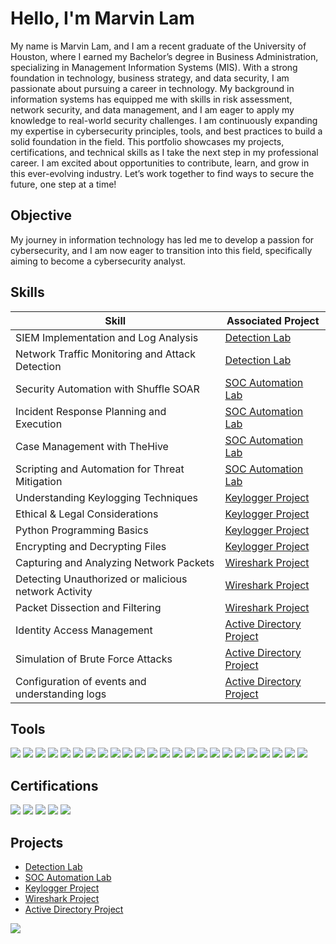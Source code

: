 # Hello, I'm Marvin Lam

My name is Marvin Lam, and I am a recent graduate of the University of Houston, where I earned my Bachelor’s degree in Business Administration, specializing in Management Information Systems (MIS). With a strong foundation in technology, business strategy, and data security, I am passionate about pursuing a career in technology.
My background in information systems has equipped me with skills in risk assessment, network security, and data management, and I am eager to apply my knowledge to real-world security challenges. I am continuously expanding my expertise in cybersecurity principles, tools, and best practices to build a solid foundation in the field.
This portfolio showcases my projects, certifications, and technical skills as I take the next step in my professional career. I am excited about opportunities to contribute, learn, and grow in this ever-evolving industry.
Let’s work together to find ways to secure the future, one step at a time!

## Objective
My journey in information technology has led me to develop a passion for cybersecurity, and I am now eager to transition into this field, specifically aiming to become a cybersecurity analyst.

## Skills

| Skill                                         | Associated Project         |
|-----------------------------------------------|----------------------------|
| SIEM Implementation and Log Analysis          | <a href=https://github.com/marvinlam2000/Detection-Lab.git>Detection Lab</a>|
| Network Traffic Monitoring and Attack Detection | <a href=https://github.com/marvinlam2000/Detection-Lab.git>Detection Lab</a>|
| Security Automation with Shuffle SOAR         | <a href=https://github.com/marvinlam2000/SOC-Automation-Lab>SOC Automation Lab</a>|
| Incident Response Planning and Execution      |<a href=https://github.com/marvinlam2000/SOC-Automation-Lab>SOC Automation Lab</a>|
| Case Management with TheHive                  | <a href=https://github.com/marvinlam2000/SOC-Automation-Lab>SOC Automation Lab</a>|
| Scripting and Automation for Threat Mitigation | <a href=https://github.com/marvinlam2000/SOC-Automation-Lab>SOC Automation Lab</a>|
| Understanding Keylogging Techniques | <a href=https://github.com/marvinlam2000/Keylogger-Project.git>Keylogger Project</a>|
| Ethical & Legal Considerations | <a href=https://github.com/marvinlam2000/Keylogger-Project.git>Keylogger Project</a>|
| Python Programming Basics | <a href=https://github.com/marvinlam2000/Keylogger-Project.git>Keylogger Project</a>|
| Encrypting and Decrypting Files | <a href=https://github.com/marvinlam2000/Keylogger-Project.git>Keylogger Project</a>|
| Capturing and Analyzing Network Packets | <a href=https://github.com/marvinlam2000/Wireshark_Project>Wireshark Project</a>|
| Detecting Unauthorized or malicious network Activity | <a href=https://github.com/marvinlam2000/Wireshark_Project>Wireshark Project</a>|
| Packet Dissection and Filtering | <a href=https://github.com/marvinlam2000/Wireshark_Project>Wireshark Project</a>|
| Identity Access Management | <a href=https://github.com/marvinlam2000/Active_Directory>Active Directory Project</a>|
| Simulation of Brute Force Attacks | <a href=https://github.com/marvinlam2000/Active_Directory>Active Directory Project</a>|
| Configuration of events and understanding logs | <a href=https://github.com/marvinlam2000/Active_Directory>Active Directory Project</a>|

## Tools

<div>
    <img src="https://img.shields.io/badge/-Draw.io-F08705?&style=for-the-badge&logo=diagramsdotnet&logoColor=white" />
    <img src="https://img.shields.io/badge/-VirtualBox-183A61?&style=for-the-badge&logo=virtualbox&logoColor=white" />
    <img src="https://img.shields.io/badge/-Wazuh-5A9EC9?&style=for-the-badge&logo=wazuh&logoColor=white" />
    <img src="https://img.shields.io/badge/-TheHive-FADA5E?&style=for-the-badge&logo=TheHive&logoColor=black" />
    <img src="https://img.shields.io/badge/-DigitalOcean-0080FF?&style=for-the-badge&logo=digitalocean&logoColor=white" />
    <img src="https://img.shields.io/badge/-PuTTY-002147?&style=for-the-badge&logo=putty&logoColor=white" />
    <img src="https://img.shields.io/badge/-Shuffle-0088CC?&style=for-the-badge&logo=shuffle&logoColor=white" />
    <img src="https://img.shields.io/badge/-Splunk-000000?&style=for-the-badge&logo=Splunk&logoColor=white" /> 
    <img src="https://img.shields.io/badge/-Sysmon-8A2BE2?&style=for-the-badge&logo=windows&logoColor=white" /> 
    <img src="https://img.shields.io/badge/-PyCharm-000000?&style=for-the-badge&logo=pycharm&logoColor=white" />
    <img src="https://img.shields.io/badge/-Python-3776AB?&style=for-the-badge&logo=python&logoColor=white" />
    <img src="https://img.shields.io/badge/-HTML5-E34F26?&style=for-the-badge&logo=html5&logoColor=white" />
    <img src="https://img.shields.io/badge/-JavaScript-F7DF1E?&style=for-the-badge&logo=javascript&logoColor=black" />
    <img src="https://img.shields.io/badge/-CSS3-1572B6?&style=for-the-badge&logo=css3&logoColor=white" />
    <img src="https://img.shields.io/badge/-Microsoft_Office-D83B01?&style=for-the-badge&logo=microsoftoffice&logoColor=white" />
    <img src="https://img.shields.io/badge/-Wireshark-1679A7?&style=for-the-badge&logo=wireshark&logoColor=white" />
    <img src="https://img.shields.io/badge/-Ubuntu-E95420?&style=for-the-badge&logo=ubuntu&logoColor=white" />
    <img src="https://img.shields.io/badge/-Azure-0078D4?&style=for-the-badge&logo=microsoftazure&logoColor=white" />
<img src="https://img.shields.io/badge/-MySQL-4479A1?&style=for-the-badge&logo=mysql&logoColor=white" />
<img src="https://img.shields.io/badge/-Excel-217346?&style=for-the-badge&logo=microsoftexcel&logoColor=white" />
<img src="https://img.shields.io/badge/-Tableau-E97627?&style=for-the-badge&logo=tableau&logoColor=white" />
<img src="https://img.shields.io/badge/-Power%20BI-F2C811?&style=for-the-badge&logo=powerbi&logoColor=black" />
<img src="https://img.shields.io/badge/-Linux-FCC624?&style=for-the-badge&logo=linux&logoColor=black" />
<img src="https://img.shields.io/badge/-Active%20Directory-003366?&style=for-the-badge&logo=microsoft&logoColor=white" />

    
</div>

## Certifications
<div>
<img src="https://img.shields.io/badge/-Security%2B-FF0000?&style=for-the-badge&logo=CompTIA&logoColor=white" />
    <img src="https://img.shields.io/badge/-Network%2B-EA7600?&style=for-the-badge&logo=CompTIA&logoColor=white" />
<img src="https://img.shields.io/badge/-Google%20Cybersecurity%20Professional%20Certificate-4285F4?&style=for-the-badge&logo=Google&logoColor=white" />
<img src="https://img.shields.io/badge/-Google%20Project%20Management%20Professional%20Certificate-4285F4?&style=for-the-badge&logo=Google&logoColor=white" />
<img src="https://img.shields.io/badge/-IBM%20Data%20Analytics%20Professional%20Certificate-1F70C1?&style=for-the-badge&logo=IBM&logoColor=white" />
</div>

## Projects
- <a href=https://github.com/marvinlam2000/Detection-Lab.git>Detection Lab</a>
- <a href=https://github.com/marvinlam2000/SOC-Automation-Lab>SOC Automation Lab</a>
- <a href=https://github.com/marvinlam2000/Keylogger-Project.git>Keylogger Project</a>
- <a href=https://github.com/marvinlam2000/Wireshark_Project>Wireshark Project</a>
- <a href=https://github.com/marvinlam2000/Active_Directory>Active Directory Project</a>


<a href="https://linkedin.com/in/marvinlam50"><img src="https://img.shields.io/badge/-LinkedIn-0072b1?&style=for-the-badge&logo=linkedin&logoColor=white" /></a>
